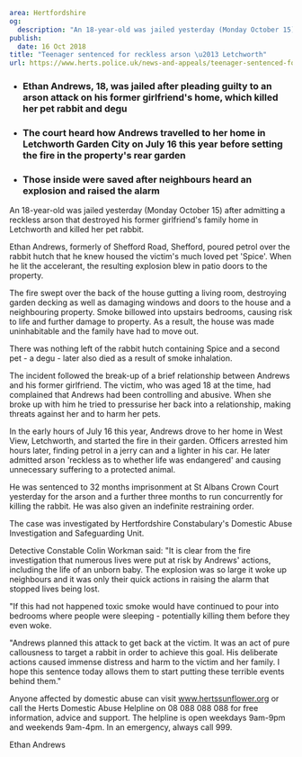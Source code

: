 ```yaml
area: Hertfordshire
og:
  description: "An 18-year-old was jailed yesterday (Monday October 15) after admitting a reckless arson that destroyed his former girlfriend\u2019s family home in Letchworth and killed her pet rabbit."
publish:
  date: 16 Oct 2018
title: "Teenager sentenced for reckless arson \u2013 Letchworth"
url: https://www.herts.police.uk/news-and-appeals/teenager-sentenced-for-reckless-arson-letchworth-1922
```

* ### Ethan Andrews, 18, was jailed after pleading guilty to an arson attack on his former girlfriend's home, which killed her pet rabbit and degu

 * ### The court heard how Andrews travelled to her home in Letchworth Garden City on July 16 this year before setting the fire in the property's rear garden

 * ### Those inside were saved after neighbours heard an explosion and raised the alarm

An 18-year-old was jailed yesterday (Monday October 15) after admitting a reckless arson that destroyed his former girlfriend's family home in Letchworth and killed her pet rabbit.

Ethan Andrews, formerly of Shefford Road, Shefford, poured petrol over the rabbit hutch that he knew housed the victim's much loved pet 'Spice'. When he lit the accelerant, the resulting explosion blew in patio doors to the property.

The fire swept over the back of the house gutting a living room, destroying garden decking as well as damaging windows and doors to the house and a neighbouring property. Smoke billowed into upstairs bedrooms, causing risk to life and further damage to property. As a result, the house was made uninhabitable and the family have had to move out.

There was nothing left of the rabbit hutch containing Spice and a second pet - a degu - later also died as a result of smoke inhalation.

The incident followed the break-up of a brief relationship between Andrews and his former girlfriend. The victim, who was aged 18 at the time, had complained that Andrews had been controlling and abusive. When she broke up with him he tried to pressurise her back into a relationship, making threats against her and to harm her pets.

In the early hours of July 16 this year, Andrews drove to her home in West View, Letchworth, and started the fire in their garden. Officers arrested him hours later, finding petrol in a jerry can and a lighter in his car. He later admitted arson 'reckless as to whether life was endangered' and causing unnecessary suffering to a protected animal.

He was sentenced to 32 months imprisonment at St Albans Crown Court yesterday for the arson and a further three months to run concurrently for killing the rabbit. He was also given an indefinite restraining order.

The case was investigated by Hertfordshire Constabulary's Domestic Abuse Investigation and Safeguarding Unit.

Detective Constable Colin Workman said: "It is clear from the fire investigation that numerous lives were put at risk by Andrews' actions, including the life of an unborn baby. The explosion was so large it woke up neighbours and it was only their quick actions in raising the alarm that stopped lives being lost.

"If this had not happened toxic smoke would have continued to pour into bedrooms where people were sleeping - potentially killing them before they even woke.

"Andrews planned this attack to get back at the victim. It was an act of pure callousness to target a rabbit in order to achieve this goal. His deliberate actions caused immense distress and harm to the victim and her family. I hope this sentence today allows them to start putting these terrible events behind them."

Anyone affected by domestic abuse can visit www.hertssunflower.org or call the Herts Domestic Abuse Helpline on 08 088 088 088 for free information, advice and support. The helpline is open weekdays 9am-9pm and weekends 9am-4pm. In an emergency, always call 999.

Ethan Andrews
